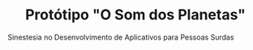 <h1 align="center">Protótipo "O Som dos Planetas"</h1>
Sinestesia no Desenvolvimento de Aplicativos para Pessoas Surdas
